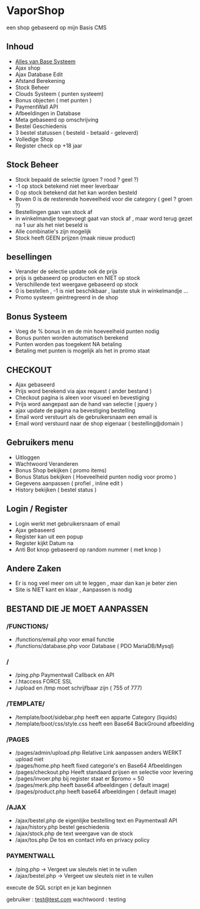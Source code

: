 # VaporShop
een shop gebaseerd op mijn Basis CMS

## Inhoud
+ [Alles van Base Systeem](https://github.com/powerchaos/base)
+ Ajax shop
+ Ajax Database Edit
+ Afstand Berekening
+ Stock Beheer
+ Clouds Systeem ( punten systeem)
+ Bonus objecten ( met punten )
+ PaymentWall API
+ Afbeeldingen in Database
+ Meta gebaseerd op omschrijving
+ Bestel Geschiedenis
+ 3 bestel statussen ( besteld - betaald - geleverd)
+ Volledige Shop
+ Register check op +18 jaar

## Stock Beheer
+ Stock bepaald de selectie (groen ? rood ? geel ?)
+ -1 op stock betekend niet meer leverbaar
+ 0 op stock betekend dat het kan worden besteld
+ Boven 0 is de resterende hoeveelheid voor die category ( geel ? groen ?)
+ Bestellingen gaan van stock af
+ in winkelmandje toegevoegt gaat van stock af , maar word terug gezet na 1 uur als het niet beseld is
+ Alle combinatie's zijn mogelijk
+ Stock heeft GEEN prijzen (maak nieuw product)


## besellingen
+ Verander de selectie update ook de prijs
+ prijs is gebaseerd op producten en NIET op stock
+ Verschillende text weergave gebaseerd op stock
+ 0 is bestellen , -1 is niet beschikbaar , laatste stuk in winkelmandje ...
+ Promo systeem geintregreerd in de shop

## Bonus Systeem
+ Voeg de % bonus in en de min hoeveelheid punten nodig
+ Bonus punten worden automatisch berekend
+ Punten worden pas toegekent NA betaling
+ Betaling met punten is mogelijk als het in promo staat

## CHECKOUT
+ Ajax gebaseerd
+ Prijs word berekend via ajax request ( ander bestand )
+ Checkout pagina is aleen voor visueel en bevestiging
+ Prijs word aangepast aan de hand van selectie ( jquery )
+ ajax update de pagina na bevestiging bestelling
+ Email word verstuurt als de gebruikersnaam een email is
+ Email word verstuurd naar de shop eigenaar ( bestelling@domain )

## Gebruikers menu
+ Uitloggen
+ Wachtwoord Veranderen
+ Bonus Shop bekijken ( promo items)
+ Bonus Status bekijken ( Hoeveelheid punten nodig voor promo )
+ Gegevens aanpassen ( profiel , inline edit )
+ History bekijken ( bestel status )

## Login / Register
+ Login werkt met gebruikersnaam of email
+ Ajax gebaseerd
+ Register kan uit een popup
+ Register kijkt Datum na
+ Anti Bot knop gebaseerd op random nummer ( met knop ) 

## Andere Zaken
+ Er is nog veel meer om uit te leggen , maar dan kan je beter zien
+ Site is NIET kant en klaar , Aanpassen is nodig

## BESTAND DIE JE MOET AANPASSEN
### /FUNCTIONS/
+ /functions/email.php voor email functie
+ /functions/database.php voor Database ( PDO MariaDB/Mysql)

### /
+ /ping.php Paymentwall Callback en API
+ /.htaccess FORCE SSL
+ /upload en /tmp moet schrijfbaar zijn ( 755 of 777)

### /TEMPLATE/
+ /template/boot/sidebar.php heeft een apparte Category (liquids)
+ /template/boot/css/style.css heeft een Base64 BackGround afbeelding

### /PAGES
+ /pages/admin/upload.php Relative Link aanpassen anders WERKT upload niet
+ /pages/home.php heeft fixed categorie's en Base64 Afbeeldingen
+ /pages/checkout.php Heeft standaard prijsen en selectie voor levering
+ /pages/invoer.php bij register staat er $promo = 50 
+ /pages/merk.php heeft base64 afbeeldingen ( default image)
+ /pages/product.php heeft base64 afbeeldingen ( default image)

### /AJAX
+ /ajax/bestel.php de eigenlijke bestelling text en Paymentwall API
+ /ajax/history.php bestel geschiedenis
+ /ajax/stock.php de text weergave van de stock
+ /ajax/tos.php De tos en contact info en privacy policy

### PAYMENTWALL
+ /ping.php -> Vergeet uw sleutels niet in te vullen
+ /ajax/bestel.php -> Vergeet uw sleutels niet in te vullen

execute de SQL script en je kan beginnen 

gebruiker : test@test.com
wachtwoord : testing
